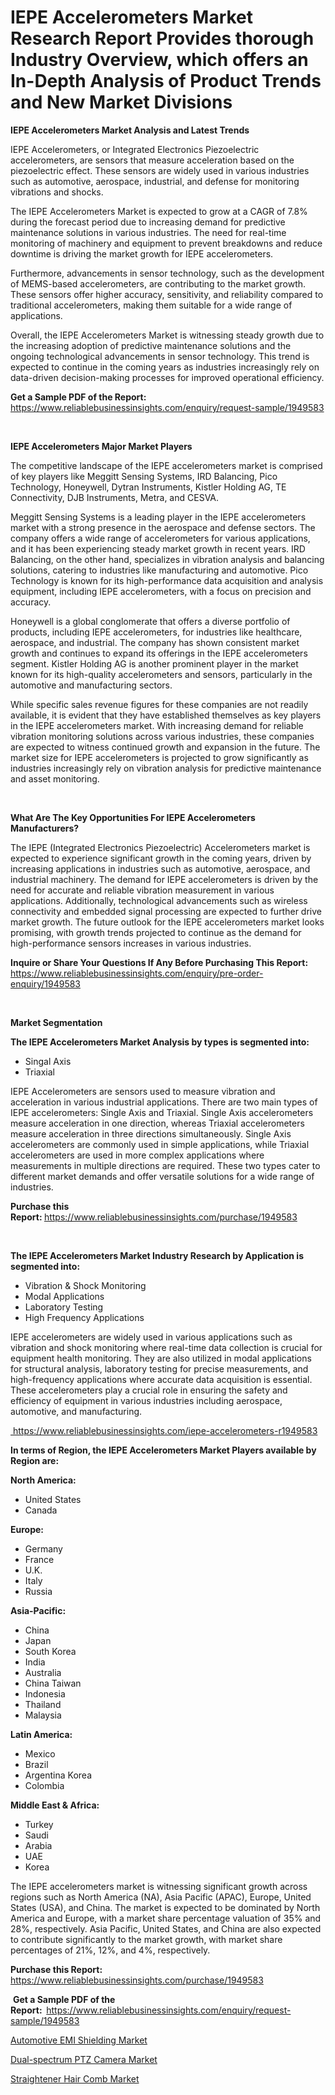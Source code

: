 <p><h1>IEPE Accelerometers Market Research Report Provides thorough Industry Overview, which offers an In-Depth Analysis of Product Trends and New Market Divisions</h1></p><p><strong>IEPE Accelerometers Market Analysis and Latest Trends</strong></p>
<p><p>IEPE Accelerometers, or Integrated Electronics Piezoelectric accelerometers, are sensors that measure acceleration based on the piezoelectric effect. These sensors are widely used in various industries such as automotive, aerospace, industrial, and defense for monitoring vibrations and shocks.</p><p>The IEPE Accelerometers Market is expected to grow at a CAGR of 7.8% during the forecast period due to increasing demand for predictive maintenance solutions in various industries. The need for real-time monitoring of machinery and equipment to prevent breakdowns and reduce downtime is driving the market growth for IEPE accelerometers.</p><p>Furthermore, advancements in sensor technology, such as the development of MEMS-based accelerometers, are contributing to the market growth. These sensors offer higher accuracy, sensitivity, and reliability compared to traditional accelerometers, making them suitable for a wide range of applications.</p><p>Overall, the IEPE Accelerometers Market is witnessing steady growth due to the increasing adoption of predictive maintenance solutions and the ongoing technological advancements in sensor technology. This trend is expected to continue in the coming years as industries increasingly rely on data-driven decision-making processes for improved operational efficiency.</p></p>
<p><strong>Get a Sample PDF of the Report:&nbsp;</strong> <a href="https://www.reliablebusinessinsights.com/enquiry/request-sample/1949583">https://www.reliablebusinessinsights.com/enquiry/request-sample/1949583</a></p>
<p>&nbsp;</p>
<p><strong>IEPE Accelerometers Major Market Players</strong></p>
<p><p>The competitive landscape of the IEPE accelerometers market is comprised of key players like Meggitt Sensing Systems, IRD Balancing, Pico Technology, Honeywell, Dytran Instruments, Kistler Holding AG, TE Connectivity, DJB Instruments, Metra, and CESVA. </p><p>Meggitt Sensing Systems is a leading player in the IEPE accelerometers market with a strong presence in the aerospace and defense sectors. The company offers a wide range of accelerometers for various applications, and it has been experiencing steady market growth in recent years. IRD Balancing, on the other hand, specializes in vibration analysis and balancing solutions, catering to industries like manufacturing and automotive. Pico Technology is known for its high-performance data acquisition and analysis equipment, including IEPE accelerometers, with a focus on precision and accuracy.</p><p>Honeywell is a global conglomerate that offers a diverse portfolio of products, including IEPE accelerometers, for industries like healthcare, aerospace, and industrial. The company has shown consistent market growth and continues to expand its offerings in the IEPE accelerometers segment. Kistler Holding AG is another prominent player in the market known for its high-quality accelerometers and sensors, particularly in the automotive and manufacturing sectors.</p><p>While specific sales revenue figures for these companies are not readily available, it is evident that they have established themselves as key players in the IEPE accelerometers market. With increasing demand for reliable vibration monitoring solutions across various industries, these companies are expected to witness continued growth and expansion in the future. The market size for IEPE accelerometers is projected to grow significantly as industries increasingly rely on vibration analysis for predictive maintenance and asset monitoring.</p></p>
<p>&nbsp;</p>
<p><strong>What Are The Key Opportunities For IEPE Accelerometers Manufacturers?</strong></p>
<p><p>The IEPE (Integrated Electronics Piezoelectric) Accelerometers market is expected to experience significant growth in the coming years, driven by increasing applications in industries such as automotive, aerospace, and industrial machinery. The demand for IEPE accelerometers is driven by the need for accurate and reliable vibration measurement in various applications. Additionally, technological advancements such as wireless connectivity and embedded signal processing are expected to further drive market growth. The future outlook for the IEPE accelerometers market looks promising, with growth trends projected to continue as the demand for high-performance sensors increases in various industries.</p></p>
<p><strong>Inquire or Share Your Questions If Any Before Purchasing This Report:</strong> <a href="https://www.reliablebusinessinsights.com/enquiry/pre-order-enquiry/1949583">https://www.reliablebusinessinsights.com/enquiry/pre-order-enquiry/1949583</a></p>
<p>&nbsp;</p>
<p><strong>Market Segmentation</strong></p>
<p><strong>The IEPE Accelerometers Market Analysis by types is segmented into:</strong></p>
<p><ul><li>Singal Axis</li><li>Triaxial</li></ul></p>
<p><p>IEPE Accelerometers are sensors used to measure vibration and acceleration in various industrial applications. There are two main types of IEPE accelerometers: Single Axis and Triaxial. Single Axis accelerometers measure acceleration in one direction, whereas Triaxial accelerometers measure acceleration in three directions simultaneously. Single Axis accelerometers are commonly used in simple applications, while Triaxial accelerometers are used in more complex applications where measurements in multiple directions are required. These two types cater to different market demands and offer versatile solutions for a wide range of industries.</p></p>
<p><strong>Purchase this Report:&nbsp;</strong><a href="https://www.reliablebusinessinsights.com/purchase/1949583">https://www.reliablebusinessinsights.com/purchase/1949583</a></p>
<p>&nbsp;</p>
<p><strong>The IEPE Accelerometers Market Industry Research by Application is segmented into:</strong></p>
<p><ul><li>Vibration & Shock Monitoring</li><li>Modal Applications</li><li>Laboratory Testing</li><li>High Frequency Applications</li></ul></p>
<p><p>IEPE accelerometers are widely used in various applications such as vibration and shock monitoring where real-time data collection is crucial for equipment health monitoring. They are also utilized in modal applications for structural analysis, laboratory testing for precise measurements, and high-frequency applications where accurate data acquisition is essential. These accelerometers play a crucial role in ensuring the safety and efficiency of equipment in various industries including aerospace, automotive, and manufacturing.</p></p>
<p><a href="https://www.reliablebusinessinsights.com/iepe-accelerometers-r1949583">&nbsp;https://www.reliablebusinessinsights.com/iepe-accelerometers-r1949583</a></p>
<p><strong>In terms of Region, the IEPE Accelerometers Market Players available by Region are:</strong></p>
<p>
    <p> <strong> North America: </strong>
        <ul>
            <li>United States</li>
            <li>Canada</li>
        </ul>
        </p> 
    <p> <strong> Europe: </strong>
        <ul>
            <li>Germany</li>
            <li>France</li>
            <li>U.K.</li>
            <li>Italy</li>
            <li>Russia</li>
        </ul>
        </p> 
    <p> <strong> Asia-Pacific: </strong>
        <ul>
            <li>China</li>
            <li>Japan</li>
            <li>South Korea</li>
            <li>India</li>
            <li>Australia</li>
            <li>China Taiwan</li>
            <li>Indonesia</li>
            <li>Thailand</li>
            <li>Malaysia</li>
        </ul>
        </p> 
    <p> <strong> Latin America: </strong>
        <ul>
            <li>Mexico</li>
            <li>Brazil</li>
            <li>Argentina Korea</li>
            <li>Colombia</li>
        </ul>
        </p> 
    <p> <strong> Middle East & Africa: </strong>
        <ul>
            <li>Turkey</li>
            <li>Saudi</li>
            <li>Arabia</li>
            <li>UAE</li>
            <li>Korea</li>
        </ul>
    </p>
    </p>
<p><p>The IEPE accelerometers market is witnessing significant growth across regions such as North America (NA), Asia Pacific (APAC), Europe, United States (USA), and China. The market is expected to be dominated by North America and Europe, with a market share percentage valuation of 35% and 28%, respectively. Asia Pacific, United States, and China are also expected to contribute significantly to the market growth, with market share percentages of 21%, 12%, and 4%, respectively.</p></p>
<p><strong>Purchase this Report: </strong><a href="https://www.reliablebusinessinsights.com/purchase/1949583">https://www.reliablebusinessinsights.com/purchase/1949583</a></p>
<p>&nbsp;<strong>Get a Sample PDF of the Report:&nbsp;&nbsp;</strong><a href="https://www.reliablebusinessinsights.com/enquiry/request-sample/1949583">https://www.reliablebusinessinsights.com/enquiry/request-sample/1949583</a></p>
<p><strong></strong></p>
<p><p><a href="https://github.com/gamblestampleyjenny50m5sl6/Market-Research-Report-List-3/blob/main/automotive-emi-shielding-market.md">Automotive EMI Shielding Market</a></p><p><a href="https://view.publitas.com/reportprime-1/dual-spectrum-ptz-camera-market-research-report-includes-analysis-on-market-size-share-and-growth-rate-at-13-8-cagr-forecasted-from-2024-to-2031/">Dual-spectrum PTZ Camera Market</a></p><p><a href="https://github.com/nicholepatriciadoylenwnrjr0/Market-Research-Report-List-3/blob/main/straightener-hair-comb-market.md">Straightener Hair Comb Market</a></p></p>